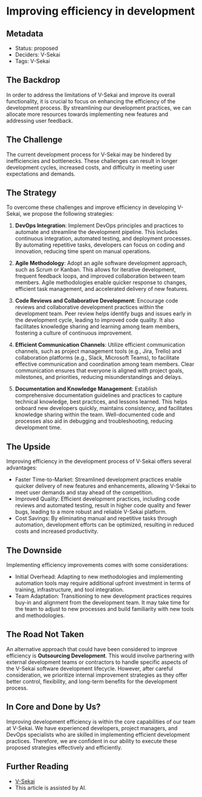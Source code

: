# Improving efficiency in development

## Metadata

- Status: proposed
- Deciders: V-Sekai
- Tags: V-Sekai

## The Backdrop

In order to address the limitations of V-Sekai and improve its overall functionality, it is crucial to focus on enhancing the efficiency of the development process. By streamlining our development practices, we can allocate more resources towards implementing new features and addressing user feedback.

## The Challenge

The current development process for V-Sekai may be hindered by inefficiencies and bottlenecks. These challenges can result in longer development cycles, increased costs, and difficulty in meeting user expectations and demands.

## The Strategy

To overcome these challenges and improve efficiency in developing V-Sekai, we propose the following strategies:

1. **DevOps Integration**: Implement DevOps principles and practices to automate and streamline the development pipeline. This includes continuous integration, automated testing, and deployment processes. By automating repetitive tasks, developers can focus on coding and innovation, reducing time spent on manual operations.

2. **Agile Methodology**: Adopt an agile software development approach, such as Scrum or Kanban. This allows for iterative development, frequent feedback loops, and improved collaboration between team members. Agile methodologies enable quicker response to changes, efficient task management, and accelerated delivery of new features.

3. **Code Reviews and Collaborative Development**: Encourage code reviews and collaborative development practices within the development team. Peer review helps identify bugs and issues early in the development cycle, leading to improved code quality. It also facilitates knowledge sharing and learning among team members, fostering a culture of continuous improvement.

4. **Efficient Communication Channels**: Utilize efficient communication channels, such as project management tools (e.g., Jira, Trello) and collaboration platforms (e.g., Slack, Microsoft Teams), to facilitate effective communication and coordination among team members. Clear communication ensures that everyone is aligned with project goals, milestones, and priorities, reducing misunderstandings and delays.

5. **Documentation and Knowledge Management**: Establish comprehensive documentation guidelines and practices to capture technical knowledge, best practices, and lessons learned. This helps onboard new developers quickly, maintains consistency, and facilitates knowledge sharing within the team. Well-documented code and processes also aid in debugging and troubleshooting, reducing development time.

## The Upside

Improving efficiency in the development process of V-Sekai offers several advantages:

- Faster Time-to-Market: Streamlined development practices enable quicker delivery of new features and enhancements, allowing V-Sekai to meet user demands and stay ahead of the competition.
- Improved Quality: Efficient development practices, including code reviews and automated testing, result in higher code quality and fewer bugs, leading to a more robust and reliable V-Sekai platform.
- Cost Savings: By eliminating manual and repetitive tasks through automation, development efforts can be optimized, resulting in reduced costs and increased productivity.

## The Downside

Implementing efficiency improvements comes with some considerations:

- Initial Overhead: Adapting to new methodologies and implementing automation tools may require additional upfront investment in terms of training, infrastructure, and tool integration.
- Team Adaptation: Transitioning to new development practices requires buy-in and alignment from the development team. It may take time for the team to adjust to new processes and build familiarity with new tools and methodologies.

## The Road Not Taken

An alternative approach that could have been considered to improve efficiency is **Outsourcing Development**. This would involve partnering with external development teams or contractors to handle specific aspects of the V-Sekai software development lifecycle. However, after careful consideration, we prioritize internal improvement strategies as they offer better control, flexibility, and long-term benefits for the development process.

## In Core and Done by Us?

Improving development efficiency is within the core capabilities of our team at V-Sekai. We have experienced developers, project managers, and DevOps specialists who are skilled in implementing efficient development practices. Therefore, we are confident in our ability to execute these proposed strategies effectively and efficiently.

## Further Reading

- [V-Sekai](https://v-sekai.org/)
- This article is assisted by AI.
